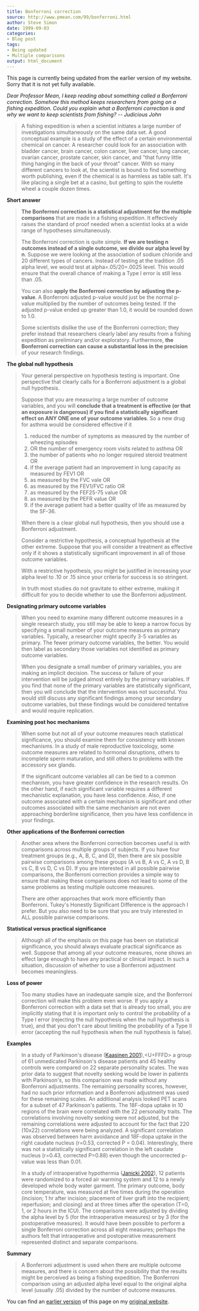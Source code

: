 ```yaml
---
title: Bonferroni correction
source: http://www.pmean.com/99/bonferroni.html
author: Steve Simon
date: 1999-09-03
categories:
- Blog post
tags:
- Being updated
- Multiple comparisons
output: html_document
---
```


This page is currently being updated from the earlier version of my website. Sorry that it is not yet fully available.

*Dear Professor Mean, I keep reading about something called a Bonferroni
correction. Somehow this method keeps researchers from going on a
fishing expedition. Could you explain what a Bonferroni correction is
and why we want to keep scientists from fishing? \-- Judicious John*

> A fishing expedition is when a scientist initiates a large number of
> investigations simultaneously on the same data set. A good conceptual
> example is a study of the effect of a certain environmental chemical
> on cancer. A researcher could look for an association with bladder
> cancer, brain cancer, colon cancer, liver cancer, lung cancer, ovarian
> cancer, prostate cancer, skin cancer, and "that funny little thing
> hanging in the back of your throat" cancer. With so many different
> cancers to look at, the scientist is bound to find something worth
> publishing, even if the chemical is as harmless as table salt. It's
> like placing a single bet at a casino, but getting to spin the
> roulette wheel a couple dozen times.

**Short answer**

> **The Bonferroni correction is a statistical adjustment for the
> multiple comparisons** that are made in a fishing expedition. It
> effectively raises the standard of proof needed when a scientist looks
> at a wide range of hypotheses simultaneously.
>
> The Bonferroni correction is quite simple. **If we are testing n
> outcomes instead of a single outcome, we divide our alpha level by
> n**. Suppose we were looking at the association of sodium chloride and
> 20 different types of cancers. Instead of testing at the tradition .05
> alpha level, we would test at alpha=.05/20=.0025 level. This would
> ensure that the overall chance of making a Type I error is still less
> than .05.
>
> You can also **apply the Bonferroni correction by adjusting the
> p-value**. A Bonferroni adjusted p-value would just be the normal
> p-value multiplied by the number of outcomes being tested. If the
> adjusted p-value ended up greater than 1.0, it would be rounded down
> to 1.0.
>
> Some scientists dislike the use of the Bonferroni correction; they
> prefer instead that researchers clearly label any results from a
> fishing expedition as preliminary and/or exploratory. Furthermore,
> **the Bonferroni correction can cause a substantial loss in the
> precision** of your research findings.

**The global null hypothesis**

> Your general perspective on hypothesis testing is important. One
> perspective that clearly calls for a Bonferroni adjustment is a global
> null hypothesis.
>
> Suppose that you are measuring a large number of outcome variables,
> and you will **conclude that a treatment is effective (or that an
> exposure is dangerous) if you find a statistically significant effect
> on ANY ONE one of your outcome variables**. So a new drug for asthma
> would be considered effective if it
>
> 1.  reduced the number of symptoms as measured by the number of
>     wheezing episodes
> 2.  OR the number of emergency room visits related to asthma OR
> 3.  the number of patients who no longer required steroid treatment OR
> 4.  if the average patient had an improvement in lung capacity as
>     measured by FEV1 OR
> 5.  as measured by the FVC vale OR
> 6.  as measured by the FEV1/FVC ratio OR
> 7.  as measured by the FEF25-75 value OR
> 8.  as measured by the PEFR value OR
> 9.  if the average patient had a better quality of life as measured by
>     the SF-36.
>
> When there is a clear global null hypothesis, then you should use a
> Bonferroni adjustment.
>
> Consider a restrictive hypothesis, a conceptual hypothesis at the
> other extreme. Suppose that you will consider a treatment as effective
> only if it shows a statistically significant improvement in all of
> those outcome variables.
>
> With a restrictive hypothesis, you might be justified in increasing
> your alpha level to .10 or .15 since your criteria for success is so
> stringent.
>
> In truth most studies do not gravitate to either extreme, making it
> difficult for you to decide whether to use the Bonferroni adjustment.

**Designating primary outcome variables**

> When you need to examine many different outcome measures in a single
> research study, you still may be able to keep a narrow focus by
> specifying a small number of your outcome measures as primary
> variables. Typically, a researcher might specify 3-5 variables as
> primary. The fewer primary outcome variables, the better. You would
> then label as secondary those variables not identified as primary
> outcome variables.
>
> When you designate a small number of primary variables, you are making
> an implicit decision. The success or failure of your intervention will
> be judged almost entirely by the primary variables. If you find that
> none of the primary variables are statistically significant, then you
> will conclude that the intervention was not successful. You would
> still discuss any significant findings among your secondary outcome
> variables, but these findings would be considered tentative and would
> require replication.

**Examining post hoc mechanisms**

> When some but not all of your outcome measures reach statistical
> significance, you should examine them for consistency with known
> mechanisms. In a study of male reproductive toxicology, some outcome
> measures are related to hormonal disruptions, others to incomplete
> sperm maturation, and still others to problems with the accessory sex
> glands.
>
> If the significant outcome variables all can be tied to a common
> mechanism, you have greater confidence in the research results. On the
> other hand, if each significant variable requires a different
> mechanistic explanation, you have less confidence. Also, if one
> outcome associated with a certain mechanism is significant and other
> outcomes associated with the same mechanism are not even approaching
> borderline significance, then you have less confidence in your
> findings.

**Other applications of the Bonferroni correction**

> Another area where the Bonferroni correction becomes useful is with
> comparisons across multiple groups of subjects. If you have four
> treatment groups (e.g., A, B, C, and D), then there are six possible
> pairwise comparisons among these groups (A vs B, A vs C, A vs D, B vs
> C, B vs D, C vs D). If you are interested in all possible pairwise
> comparisons, the Bonferroni correction provides a simple way to ensure
> that making these comparisons does not lead to some of the same
> problems as testing multiple outcome measures.
>
> There are other approaches that work more efficiently than Bonferroni.
> Tukey's Honestly Significant Difference is the approach I prefer. But
> you also need to be sure that you are truly interested in ALL possible
> pairwise comparisons.

**Statistical versus practical significance**

> Although all of the emphasis on this page has been on statistical
> significance, you should always evaluate practical significance as
> well. Suppose that among all your outcome measures, none shows an
> effect large enough to have any practical or clinical impact. In such
> a situation, discussion of whether to use a Bonferroni adjustment
> becomes meaningless.

**Loss of power**

> Too many studies have an inadequate sample size, and the Bonferroni
> correction will make this problem even worse. If you apply a
> Bonferroni correction with a data set that is already too small, you
> are implicitly stating that it is important only to control the
> probability of a Type I error (rejecting the null hypothesis when the
> null hypothesis is true), and that you don't care about limiting the
> probability of a Type II error (accepting the null hypothesis when the
> null hypothesis is false).

**Examples**

> In a study of Parkinson's disease ([Kaasinen
> 2001](http://www.ncbi.nlm.nih.gov/entrez/query.fcgi?cmd=Retrieve&db=PubMed&list_uids=11687621&dopt=Abstract)),<U+FFFD>
> a group of 61 unmedicated Parkinson's disease patients and 45 healthy
> controls were compared on 22 separate personality scales. The was
> prior data to suggest that novelty seeking would be lower in patients
> with Parkinson's, so this comparison was made without any Bonferroni
> adjustments. The remaining personality scores, however, had no such
> prior information and a Bonferroni adjustment was used for these
> remaining scales. An additional analysis looked PET scans for a subset
> of 47 Parkinson's patients. The 18F-dopa uptake in 10 regions of the
> brain were correlated with the 22 personality traits. The correlations
> involving novelty seeking were not adjusted, but the remaining
> correlations were adjusted to account for the fact that 220 (10x22)
> correlations were being analyzed. A significant correlation was
> observed between harm avoidance and 18F-dopa uptake in the right
> caudate nucleus (r=0.53, corrected P = 0.04). Interestingly, there was
> not a statistically significant correlation in the left caudate
> nucleus (r=0.43, corrected P=0.88) even though the uncorrected p-value
> was less than 0.01.
>
> In a study of intraoperative hypothermia ([Janicki
> 2002](http://www.ncbi.nlm.nih.gov/entrez/query.fcgi?cmd=Retrieve&db=PubMed&list_uids=12441007&dopt=Abstract)),
> 12 patients were randomized to a forced air warming system and 12 to a
> newly developed whole body water garment. The primary outcome, body
> core temperature, was measured at five times during the operation
> (incision; 1 hr after incision; placement of liver graft into the
> recipient; reperfusion; and closing) and at three times after the
> operation (T=0, 1, or 2 hours in the ICU). The comparisons were
> adjusted by dividing the alpha level by 5 (for the intraoperative
> measures) or by 3 (for the postoperative measures). It would have been
> possible to perform a single Bonferroni correction across all eight
> measures; perhaps the authors felt that intraoperative and
> postoperative measurement represented distinct and separate
> comparisons.

**Summary**

> A Bonferroni adjustment is used when there are multiple outcome
> measures, and there is concern about the possibility that the results
> might be perceived as being a fishing expedition. The Bonferroni
> comparison using an adjusted alpha level equal to the original alpha
> level (usually .05) divided by the number of outcome measures.

You can find an [earlier version][sim1] of this page on my [original website][sim2].

[sim1]: http://www.pmean.com/99/bonferroni.html
[sim2]: http://www.pmean.com/original_site.html
